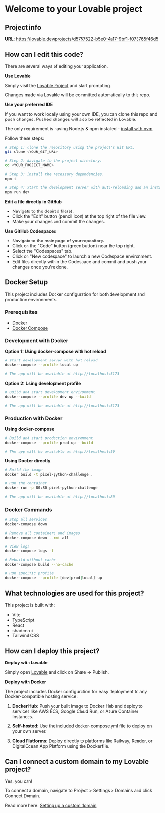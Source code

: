 
# Welcome to your Lovable project

## Project info

**URL**: https://lovable.dev/projects/d5757522-b5e0-4a17-9bf1-f073765f46d5

## How can I edit this code?

There are several ways of editing your application.

**Use Lovable**

Simply visit the [Lovable Project](https://lovable.dev/projects/d5757522-b5e0-4a17-9bf1-f073765f46d5) and start prompting.

Changes made via Lovable will be committed automatically to this repo.

**Use your preferred IDE**

If you want to work locally using your own IDE, you can clone this repo and push changes. Pushed changes will also be reflected in Lovable.

The only requirement is having Node.js & npm installed - [install with nvm](https://github.com/nvm-sh/nvm#installing-and-updating)

Follow these steps:

```sh
# Step 1: Clone the repository using the project's Git URL.
git clone <YOUR_GIT_URL>

# Step 2: Navigate to the project directory.
cd <YOUR_PROJECT_NAME>

# Step 3: Install the necessary dependencies.
npm i

# Step 4: Start the development server with auto-reloading and an instant preview.
npm run dev
```

**Edit a file directly in GitHub**

- Navigate to the desired file(s).
- Click the "Edit" button (pencil icon) at the top right of the file view.
- Make your changes and commit the changes.

**Use GitHub Codespaces**

- Navigate to the main page of your repository.
- Click on the "Code" button (green button) near the top right.
- Select the "Codespaces" tab.
- Click on "New codespace" to launch a new Codespace environment.
- Edit files directly within the Codespace and commit and push your changes once you're done.

## Docker Setup

This project includes Docker configuration for both development and production environments.

### Prerequisites

- [Docker](https://docs.docker.com/get-docker/)
- [Docker Compose](https://docs.docker.com/compose/install/)

### Development with Docker

**Option 1: Using docker-compose with hot reload**
```sh
# Start development server with hot reload
docker-compose --profile local up

# The app will be available at http://localhost:5173
```

**Option 2: Using development profile**
```sh
# Build and start development environment
docker-compose --profile dev up --build

# The app will be available at http://localhost:5173
```

### Production with Docker

**Using docker-compose**
```sh
# Build and start production environment
docker-compose --profile prod up --build

# The app will be available at http://localhost:80
```

**Using Docker directly**
```sh
# Build the image
docker build -t pixel-python-challenge .

# Run the container
docker run -p 80:80 pixel-python-challenge

# The app will be available at http://localhost:80
```

### Docker Commands

```sh
# Stop all services
docker-compose down

# Remove all containers and images
docker-compose down --rmi all

# View logs
docker-compose logs -f

# Rebuild without cache
docker-compose build --no-cache

# Run specific profile
docker-compose --profile [dev|prod|local] up
```

## What technologies are used for this project?

This project is built with:

- Vite
- TypeScript
- React
- shadcn-ui
- Tailwind CSS

## How can I deploy this project?

**Deploy with Lovable**

Simply open [Lovable](https://lovable.dev/projects/d5757522-b5e0-4a17-9bf1-f073765f46d5) and click on Share -> Publish.

**Deploy with Docker**

The project includes Docker configuration for easy deployment to any Docker-compatible hosting service:

1. **Docker Hub**: Push your built image to Docker Hub and deploy to services like AWS ECS, Google Cloud Run, or Azure Container Instances.

2. **Self-hosted**: Use the included docker-compose.yml file to deploy on your own server.

3. **Cloud Platforms**: Deploy directly to platforms like Railway, Render, or DigitalOcean App Platform using the Dockerfile.

## Can I connect a custom domain to my Lovable project?

Yes, you can!

To connect a domain, navigate to Project > Settings > Domains and click Connect Domain.

Read more here: [Setting up a custom domain](https://docs.lovable.dev/tips-tricks/custom-domain#step-by-step-guide)
